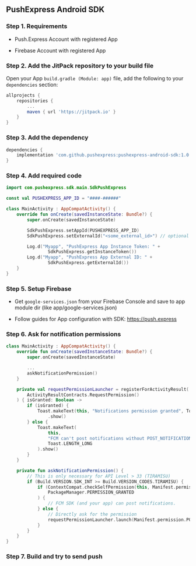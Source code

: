 ## PushExpress Android SDK

### Step 1. Requirements

- Push.Express Account with registered App
  
- Firebase Account with registered App
  

### Step 2. Add the JitPack repository to your build file

Open your App `build.gradle (Module: app)` file, add the following to your `dependencies` section:

```groovy
allprojects {
    repositories {
        ...
        maven { url 'https://jitpack.io' }
    }
}
```

### Step 3. Add the dependency

```groovy
dependencies {
    implementation 'com.github.pushexpress:pushexpress-android-sdk:1.0.0'
}
```

### Step 4. Add required code

```kotlin
import com.pushexpress.sdk.main.SdkPushExpress

const val PUSHEXPRESS_APP_ID = "####-######"

class MainActivity : AppCompatActivity() {
    override fun onCreate(savedInstanceState: Bundle?) {
        super.onCreate(savedInstanceState)

        SdkPushExpress.setAppId(PUSHEXPRESS_APP_ID)
        SdkPushExpress.setExternalId("<some_external_id>") // optional

        Log.d("Myapp", "PushExpress App Instance Token: " +
                SdkPushExpress.getInstanceToken())
        Log.d("Myapp", "PushExpress App External ID: " +
                SdkPushExpress.getExternalId())
    }
}
```

### Step 5. Setup Firebase

- Get `google-services.json` from your Firebase Console and save to app module dir (like app/google-services.json)
  
- Follow guides for App configuration with SDK: https://push.express
  

### Step 6. Ask for notification permissions

```kotlin
class MainActivity : AppCompatActivity() {
    override fun onCreate(savedInstanceState: Bundle?) {
        super.onCreate(savedInstanceState)

        ...
        askNotificationPermission()
    }

    private val requestPermissionLauncher = registerForActivityResult(
        ActivityResultContracts.RequestPermission()
    ) { isGranted: Boolean ->
        if (isGranted) {
            Toast.makeText(this, "Notifications permission granted", Toast.LENGTH_SHORT)
                .show()
        } else {
            Toast.makeText(
                this,
                "FCM can't post notifications without POST_NOTIFICATIONS permission",
                Toast.LENGTH_LONG
            ).show()
        }
    }

    private fun askNotificationPermission() {
        // This is only necessary for API Level > 33 (TIRAMISU)
        if (Build.VERSION.SDK_INT >= Build.VERSION_CODES.TIRAMISU) {
            if (ContextCompat.checkSelfPermission(this, Manifest.permission.POST_NOTIFICATIONS) ==
                PackageManager.PERMISSION_GRANTED
            ) {
                // FCM SDK (and your app) can post notifications.
            } else {
                // Directly ask for the permission
                requestPermissionLauncher.launch(Manifest.permission.POST_NOTIFICATIONS)
            }
        }
    }
}
```

### Step 7. Build and try to send push
